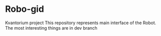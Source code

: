 # Robo-gid
Kvantorium project
This repository represents main interface of the Robot. The most interesting things are in dev branch
